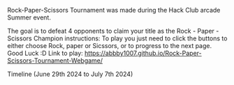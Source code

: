 Rock-Paper-Scissors Tournament was made during the Hack Club arcade Summer event.

The goal is to defeat 4 opponents to claim your title as the Rock - Paper - Scissors Champion
instructions: To play you just need to click the buttons to either choose Rock, paper or Sicssors, or to progress to the next page.
Good Luck :D
Link to play: https://abbby1007.github.io/Rock-Paper-Scissors-Tournament-Webgame/

Timeline (June 29th 2024  to July 7th 2024)
